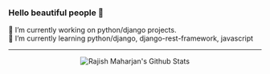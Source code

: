 ### Hello beautiful people 👋

🔭 I’m currently working on python/django projects.
<br>
🌱 I’m currently learning python/django, django-rest-framework, javascript
<br>

<!--
**Rajish123/Rajish123** is a ✨ _special_ ✨ repository because its `README.md` (this file) appears on your GitHub profile.

Here are some ideas to get you started:

- 
- 👯 I’m looking to collaborate on ...
- 🤔 I’m looking for help with ...
- 💬 Ask me about ...
- 📫 How to reach me: ...
- 😄 Pronouns: ...
- ⚡ Fun fact: ...
-->

<hr>
<p align='center'>
  <img align="center" src="https://github-readme-stats.vercel.app/api?username=Rajish123&show_icons=true&title_color=fff&icon_color=79ff97&text_color=efefef&bg_color=24292e" alt="Rajish Maharjan's Github Stats">
</p>

